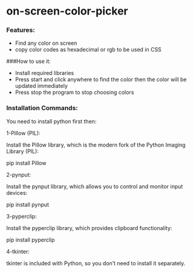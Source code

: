 # on-screen-color-picker

### Features:

- Find any color on screen
- copy color codes as hexadecimal or rgb to
be used in CSS


###How to use it:
- Install required libraries
- Press start and click anywhere to find the color
then the color will be updated immediately
- Press stop the program to stop choosing colors

### Installation Commands:

You need to install python first then:

1-Pillow (PIL):

Install the Pillow library, which is the modern fork of the Python Imaging Library (PIL):

pip install Pillow

2-pynput:

Install the pynput library, which allows you to control and monitor input devices:

pip install pynput

3-pyperclip:

Install the pyperclip library, which provides clipboard functionality:

pip install pyperclip

4-tkinter:

tkinter is included with Python, so you don’t need to install it separately.














